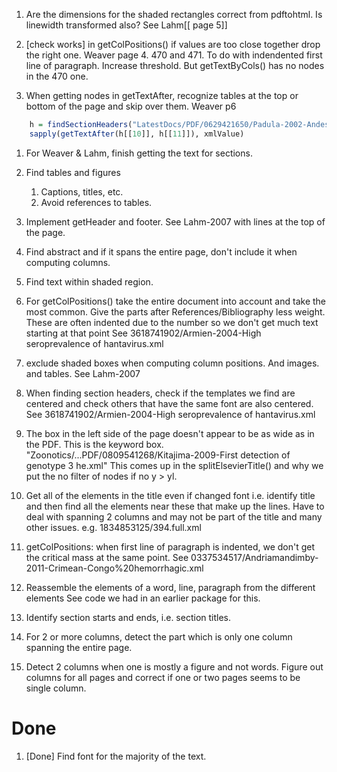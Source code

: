 1. Are the dimensions for the shaded rectangles correct from pdftohtml. Is linewidth transformed also?
  See Lahm[[ page 5]]

1. [check works] in getColPositions() if values are too close together drop the right one.
    Weaver page 4.  470 and 471.
	To do with indendented first line of paragraph.  Increase threshold.
	But getTextByCols() has no nodes in the 470 one.

1.  When getting nodes  in getTextAfter, recognize tables at the top or bottom of the page and skip
  over them. Weaver p6
 ```r
     h = findSectionHeaders("LatestDocs/PDF/0629421650/Padula-2002-Andes virus and first case report1.xml")  
     sapply(getTextAfter(h[[10]], h[[11]]), xmlValue)
 ```

1.  For Weaver & Lahm, finish getting the text for sections.

1.  Find tables and figures
    1.  Captions, titles, etc.
    1.  Avoid references to tables.
	
1.  Implement getHeader and footer. See Lahm-2007 with lines at the top of the page.

1.  Find abstract and if it spans the entire page, don't include it when computing columns.	
	
1.  Find text within shaded region.

1.  For getColPositions() take the entire document into account and take the most common.
  Give the parts after References/Bibliography less weight. These are often indented due to the
  number so we don't get much text starting at that point
    See 3618741902/Armien-2004-High seroprevalence of hantavirus.xml
	
1.  exclude shaded boxes when computing column positions. And images. and tables.
  See Lahm-2007
	
1.  When finding section headers, check if the templates we find are centered and check others that
  have the same font are also centered.
    See 3618741902/Armien-2004-High seroprevalence of hantavirus.xml   

1.  The box in the left side of the page doesn't appear to be as wide as in the PDF.
  This is the keyword box.
  "Zoonotics/...PDF/0809541268/Kitajima-2009-First detection of genotype 3 he.xml"
  This comes up in the splitElsevierTitle() and why we put the no filter of nodes if no y > yl.
  
1.  Get all of the elements in the title even if changed font
  i.e. identify title and then find all the elements near these that make up 
  the lines.
  Have to deal with spanning 2 columns and may not be part of the title and many other issues.
  e.g. 1834853125/394.full.xml  


1.  getColPositions:  when first line of paragraph is indented, we don't get the critical mass at the
  same point.
  See 0337534517/Andriamandimby-2011-Crimean-Congo%20hemorrhagic.xml

1.  Reassemble the elements of a word, line, paragraph from the different <text> elements
  See code we had in an earlier package for this.
  
1.  Identify section starts and ends, i.e. section titles.

1.  For 2 or more columns, detect the part which is only one column spanning the entire page.

1.  Detect 2 columns when one is mostly a figure and not words.
  Figure out columns for all pages and correct if one or two pages seems to be single column.



# Done

1.  [Done] Find font for the majority of the text.
